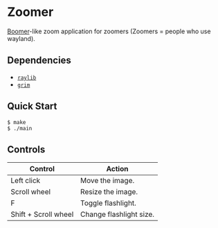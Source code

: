 # Zoomer

[Boomer](https://github.com/tsoding/boomer)-like zoom application for zoomers (Zoomers = people who use wayland).

## Dependencies

- [`raylib`](https://github.com/raysan5/raylib/)
- [`grim`](https://sr.ht/~emersion/grim/)

## Quick Start

```console
$ make
$ ./main
```

## Controls

| Control              | Action                  |
|----------------------|-------------------------|
| Left click           | Move the image.         |
| Scroll wheel         | Resize the image.       |
| F                    | Toggle flashlight.      |
| Shift + Scroll wheel | Change flashlight size. |
